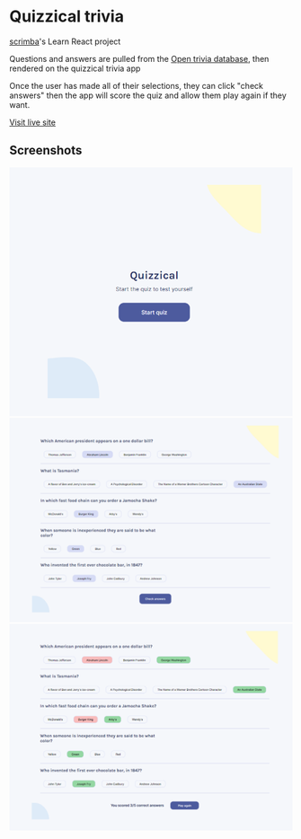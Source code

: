 
# Quizzical trivia

[scrimba](https://scrimba.com/)'s Learn React project 

Questions and answers are pulled from the [Open trivia database](https://opentdb.com/), then rendered on the quizzical trivia app 

Once the user has made all of their selections, they can click "check answers" then the app will score the quiz and allow them play again if they want.

[Visit live site](https://6363a735fb30020065c22bef--dashing-blancmange-477ea8.netlify.app/)
## Screenshots

![App Screenshot](https://github.com/oolaoluwatobi/quizzical-trivia/blob/main/Quizzical%20trivia.png)
![App Screenshot](https://github.com/oolaoluwatobi/quizzical-trivia/blob/main/Quizzical%20trivia%202.png)
![App Screenshot](https://github.com/oolaoluwatobi/quizzical-trivia/blob/main/Quizzical%20trivia%203.png)
